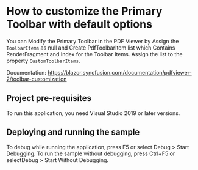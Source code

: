 # How to customize the Primary Toolbar with default options
You can Modify the Primary Toolbar in the PDF Viewer by Assign the `ToolbarItems` as null and Create PdfToolbarItem list which Contains RenderFragment and Index for the Toolbar Items. Assign the list to the property `CustomToolbarItems`.

Documentation: https://blazor.syncfusion.com/documentation/pdfviewer-2/toolbar-customization

## Project pre-requisites
To run this application, you need Visual Studio 2019 or later versions.

## Deploying and running the sample
To debug while running the application, press F5 or select Debug > Start Debugging. To run the sample without debugging, press Ctrl+F5 or selectDebug > Start Without Debugging.